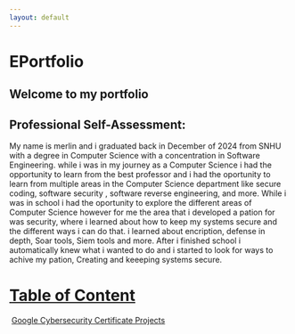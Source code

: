 ```yaml
---
layout: default
---
```



# EPortfolio

## Welcome to my portfolio

## Professional Self-Assessment:

My name is merlin and i graduated back in December of 2024 from SNHU with a degree in Computer Science with a concentration in Software Engineering. while i was in my journey as a Computer Science i had the opportunity to learn from the best professor and i had the oportunity to learn from multiple areas in the Computer Science department like secure coding, software security , software reverse engineering, and more. While i was in school i had the oportunity to explore the different areas of Computer Science however for me the area that i developed a pation for was security, where i learned about how to keep my systems secure and the different ways i can do that. i learned about encription, defense in depth, Soar tools, Siem tools and more. After i finished school  i automatically knew what i wanted to do and i started to look for ways to achive my pation, Creating and keeeping systems secure.

# <u>Table of Content</u>

&nbsp;[Google Cybersecurity Certificate Projects](./gcprojects.html)<br/>
